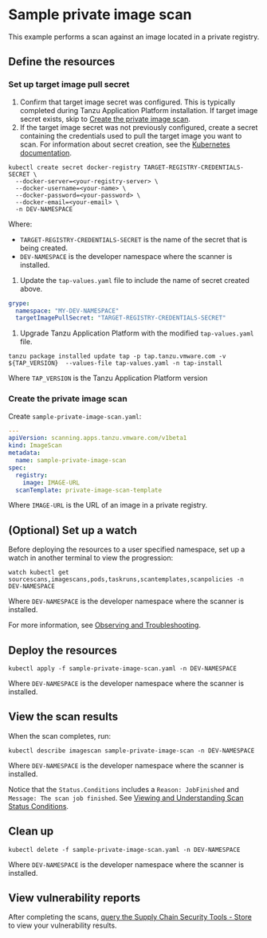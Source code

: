 # Sample private image scan

This example performs a scan against an image located in a private registry.

## <a id="define-resources"></a>Define the resources

### <a id="set-up-target-secret"></a> Set up target image pull secret

1. Confirm that target image secret was configured. This is typically completed during Tanzu Application Platform installation. If target image secret exists, skip to [Create the private image scan](./private-image.hbs.md#create-the-private-image-scan).
2. If the target image secret was not previously configured, create a secret containing the credentials used to pull the target image you want to scan. For information about secret creation, see the [Kubernetes documentation](https://kubernetes.io/docs/tasks/configure-pod-container/pull-image-private-registry/#create-a-secret-by-providing-credentials-on-the-command-line).
  ```
  kubectl create secret docker-registry TARGET-REGISTRY-CREDENTIALS-SECRET \
    --docker-server=<your-registry-server> \
    --docker-username=<your-name> \
    --docker-password=<your-password> \
    --docker-email=<your-email> \
    -n DEV-NAMESPACE
  ```

  Where:
  - `TARGET-REGISTRY-CREDENTIALS-SECRET` is the name of the secret that is being created.
  - `DEV-NAMESPACE` is the developer namespace where the scanner is installed.

1. Update the `tap-values.yaml` file to include the name of secret created above.

  ```yaml
  grype:
    namespace: "MY-DEV-NAMESPACE"
    targetImagePullSecret: "TARGET-REGISTRY-CREDENTIALS-SECRET"
  ```

1. Upgrade Tanzu Application Platform with the modified `tap-values.yaml` file.

  ```console
  tanzu package installed update tap -p tap.tanzu.vmware.com -v ${TAP_VERSION}  --values-file tap-values.yaml -n tap-install
  ```

  Where `TAP_VERSION` is the Tanzu Application Platform version


### <a id="create-private-image-scan"></a>Create the private image scan
Create `sample-private-image-scan.yaml`:

```yaml
---
apiVersion: scanning.apps.tanzu.vmware.com/v1beta1
kind: ImageScan
metadata:
  name: sample-private-image-scan
spec:
  registry:
    image: IMAGE-URL
  scanTemplate: private-image-scan-template
```

Where `IMAGE-URL` is the URL of an image in a private registry.

## <a id="set-up-watch"></a>(Optional) Set up a watch

Before deploying the resources to a user specified namespace, set up a watch in another terminal to view the progression:

```console
watch kubectl get sourcescans,imagescans,pods,taskruns,scantemplates,scanpolicies -n DEV-NAMESPACE
```

Where `DEV-NAMESPACE` is the developer namespace where the scanner is installed.

For more information, see [Observing and Troubleshooting](../observing.md).

## <a id="deploy-resources"></a>Deploy the resources

```console
kubectl apply -f sample-private-image-scan.yaml -n DEV-NAMESPACE
```

Where `DEV-NAMESPACE` is the developer namespace where the scanner is installed.

## <a id="view-scan-results"></a>View the scan results

When the scan completes, run:

```console
kubectl describe imagescan sample-private-image-scan -n DEV-NAMESPACE
```

Where `DEV-NAMESPACE` is the developer namespace where the scanner is installed.

Notice that the `Status.Conditions` includes a `Reason: JobFinished` and
`Message: The scan job finished`. See [Viewing and Understanding Scan Status
Conditions](../results.md).

## <a id="clean-up"></a>Clean up

```console
kubectl delete -f sample-private-image-scan.yaml -n DEV-NAMESPACE
```

Where `DEV-NAMESPACE` is the developer namespace where the scanner is installed.

## <a id="view-vuln-reports"></a>View vulnerability reports

After completing the scans, [query the Supply Chain Security Tools - Store](../../cli-plugins/insight/query-data.md) to view your vulnerability results.

